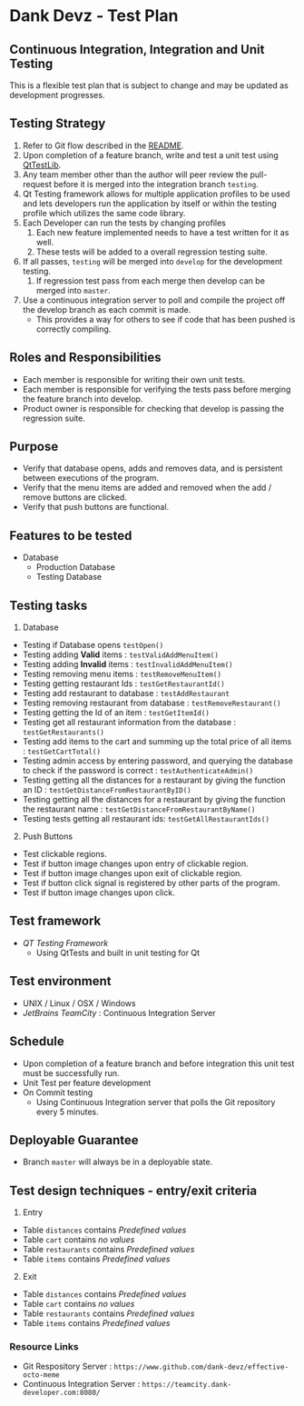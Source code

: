 # Dank Devz - Test Plan
## Continuous Integration, Integration and Unit Testing

This is a flexible test plan that is subject to change and may be updated as development progresses.

## Testing Strategy
1. Refer to Git flow described in the [README](https://github.com/dank-devz/effective-octo-meme/).
2. Upon completion of a feature branch, write and test a unit test using [QtTestLib](http://doc.qt.io/qt-5.5/qtestlib-manual.html).
3. Any team member other than the author will peer review the pull-request before it is merged into the integration branch ```testing```.
4. Qt Testing framework allows for multiple application profiles to be used and lets developers run the application by itself or within
the testing profile which utilizes the same code library.
5. Each Developer can run the tests by changing profiles
    1. Each new feature implemented needs to have a test written for it as well.
    2. These tests will be added to a overall regression testing suite.
6. If all passes, ```testing``` will be merged into ```develop``` for the development testing.
    1. If regression test pass from each merge then develop can be merged into ```master```.
7. Use a continuous integration server to poll and compile the project off the develop branch as each commit is made.
    * This provides a way for others to see if code that has been pushed is correctly compiling.

## Roles and Responsibilities
* Each member is responsible for writing their own unit tests.
* Each member is responsible for verifying the tests pass before merging the feature branch into develop.
* Product owner is responsible for checking that develop is passing the regression suite.

## Purpose
* Verify that database opens, adds and removes data, and is persistent between executions of the program.
* Verify that the menu items are added and removed when the add / remove buttons are clicked.
* Verify that push buttons are functional.

## Features to be tested
* Database
  * Production Database
  * Testing Database

## Testing tasks

1. Database
  * Testing if Database opens ```testOpen()```
  * Testing adding __Valid__ items : ```testValidAddMenuItem()```
  * Testing adding __Invalid__ items : ```testInvalidAddMenuItem()```
  * Testing removing menu items : ```testRemoveMenuItem()```
  * Testing getting restaurant Ids : ```testGetRestaurantId()```
  * Testing add restaurant to database : ```testAddRestaurant```
  * Testing removing restaurant from database : ```testRemoveRestaurant()```
  * Testing getting the Id of an item : ```testGetItemId()```
  * Testing get all restaurant information from the database : ```testGetRestaurants()```
  * Testing add items to the cart and summing up the total price of all items : ```testGetCartTotal()```
  * Testing admin access by entering password, and querying the database to check if the password is correct : ```testAuthenticateAdmin()```
  * Testing getting all the distances for a restaurant by giving the function an ID : ```testGetDistanceFromRestaurantByID()```
  * Testing getting all the distances for a restaurant by giving the function the restaurant name : ```testGetDistanceFromRestaurantByName()```
  * Testing tests getting all restaurant ids: ```testGetAllRestaurantIds()```

2. Push Buttons
  * Test clickable regions.
  * Test if button image changes upon entry of clickable region.
  * Test if button image changes upon exit of clickable region.
  * Test if button click signal is registered by other parts of the program.
  * Test if button image changes upon click.

## Test framework
* _QT Testing Framework_
    * Using QtTests and built in unit testing for Qt

## Test environment
* UNIX / Linux / OSX / Windows
* _JetBrains TeamCity_ : Continuous Integration Server

## Schedule
* Upon completion of a feature branch and before integration this unit test must be successfully run.
* Unit Test per feature development
* On Commit testing
  * Using Continuous Integration server that polls the Git repository every 5 minutes.

## Deployable Guarantee
* Branch ```master``` will always be in a deployable state.

## Test design techniques - entry/exit criteria
1. Entry
  * Table ```distances``` contains _Predefined values_
  * Table ```cart``` contains _no values_
  * Table ```restaurants``` contains _Predefined values_
  * Table ```items``` contains  _Predefined values_

2. Exit
  * Table ```distances``` contains  _Predefined values_
  * Table ```cart``` contains _no values_
  * Table ```restaurants``` contains _Predefined values_
  * Table ```items``` contains _Predefined values_

### Resource Links
* Git Respository Server : `https://www.github.com/dank-devz/effective-octo-meme`
* Continuous Integration Server : `https://teamcity.dank-developer.com:8080/`